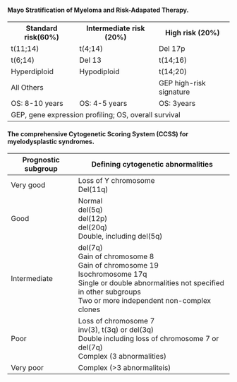 #### Mayo Stratification of Myeloma and Risk-Adapated Therapy.

<table>
  <tr>
    <th> Standard risk(60%) </th>
    <th> Intermediate risk (20%) </th>
    <th> High risk (20%) </th>
  </tr>
  <tr>
    <td>t(11;14)</td>
    <td>t(4;14)</td>
    <td>Del 17p</td>
  </tr>
  <tr>
    <td> t(6;14) </td>
    <td> Del 13 </td>
    <td> t(14;16) </td>
  </tr>
  <tr>
    <td> Hyperdiploid </td>
    <td> Hypodiploid </td>
    <td> t(14;20) </td>
  </tr>
  <tr>
    <td> All Others </td>
    <td></td>
    <td>GEP  high-risk signature </td>
  </tr>
  <tr>
    <td> OS:  8-10 years </td>
    <td> OS:  4-5 years </td>
    <td> OS:  3years </td>
  </tr>
  <tr>
    <td colspan="3"> GEP, gene expression profiling; OS, overall survival<br>  </td>
  </tr>
</table>

#### The comprehensive Cytogenetic Scoring System (CCSS) for myelodysplastic syndromes.

| Prognostic subgroup | Defining cytogenetic abnormalities  |
| ------------------- | ----------------------- |
| Very good           | Loss of Y chromosome <br/>Del(11q)     |
| Good                | Normal <br/>del(5q) <br/>del(12p) <br/>del(20q) <br/>Double, including del(5q)      |
| Intermediate        | del(7q)<br/> Gain of chromosome 8 <br/>Gain of chromosome 19<br/> Isochromosome 17q <br/>Single or double abnormalities not specified in other subgroups <br/> Two or more independent non-complex clones |
| Poor                | Loss of chromosome 7<br/> inv(3), t(3q) or del(3q) <br/>Double including loss of chromosome 7 or del(7q) <br/>Complex (3 abnormalities)  |
| Very poor           | Complex (>3 abnormaliteis)    |
